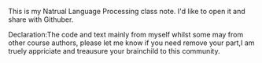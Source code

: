 This is my Natrual Language Processing class note. I'd like to open it and share with Githuber. 

Declaration:The code and text mainly from myself whilst some may from other course authors, please let me know if you need remove your part,I am truely appriciate and treausure your brainchild to this community.
